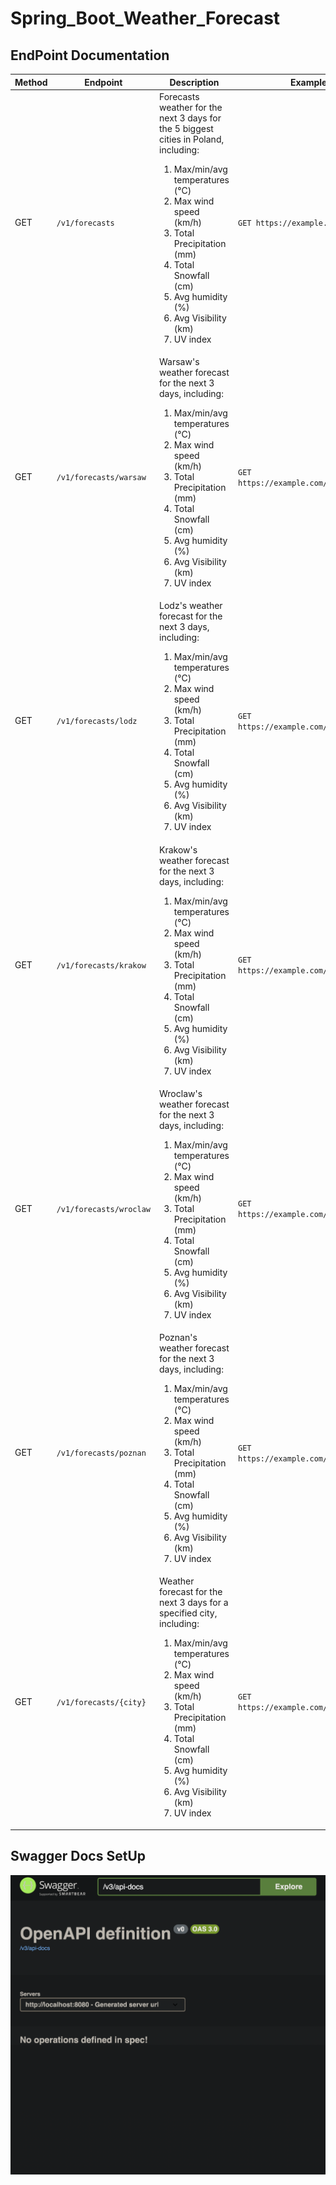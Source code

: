 # Spring_Boot_Weather_Forecast

## EndPoint Documentation

| Method | Endpoint                | Description                                                                                                                                                                                                                                                                                           | Example Request                                |
| ------ | ----------------------- | ----------------------------------------------------------------------------------------------------------------------------------------------------------------------------------------------------------------------------------------------------------------------------------------------------- | ---------------------------------------------- |
| GET    | `/v1/forecasts`         | Forecasts weather for the next 3 days for the 5 biggest cities in Poland, including: <ol><li>Max/min/avg temperatures (°C)</li><li>Max wind speed (km/h)</li><li>Total Precipitation (mm)</li><li>Total Snowfall (cm)</li><li>Avg humidity (%)</li><li>Avg Visibility (km)</li><li>UV index</li></ol> | `GET https://example.com/v1/forecasts`         |
| GET    | `/v1/forecasts/warsaw`  | Warsaw's weather forecast for the next 3 days, including: <ol><li>Max/min/avg temperatures (°C)</li><li>Max wind speed (km/h)</li><li>Total Precipitation (mm)</li><li>Total Snowfall (cm)</li><li>Avg humidity (%)</li><li>Avg Visibility (km)</li><li>UV index</li></ol>                            | `GET https://example.com/v1/forecasts/warsaw`  |
| GET    | `/v1/forecasts/lodz`    | Lodz's weather forecast for the next 3 days, including: <ol><li>Max/min/avg temperatures (°C)</li><li>Max wind speed (km/h)</li><li>Total Precipitation (mm)</li><li>Total Snowfall (cm)</li><li>Avg humidity (%)</li><li>Avg Visibility (km)</li><li>UV index</li></ol>                              | `GET https://example.com/v1/forecasts/lodz`    |
| GET    | `/v1/forecasts/krakow`  | Krakow's weather forecast for the next 3 days, including: <ol><li>Max/min/avg temperatures (°C)</li><li>Max wind speed (km/h)</li><li>Total Precipitation (mm)</li><li>Total Snowfall (cm)</li><li>Avg humidity (%)</li><li>Avg Visibility (km)</li><li>UV index</li></ol>                            | `GET https://example.com/v1/forecasts/krakow`  |
| GET    | `/v1/forecasts/wroclaw` | Wroclaw's weather forecast for the next 3 days, including: <ol><li>Max/min/avg temperatures (°C)</li><li>Max wind speed (km/h)</li><li>Total Precipitation (mm)</li><li>Total Snowfall (cm)</li><li>Avg humidity (%)</li><li>Avg Visibility (km)</li><li>UV index</li></ol>                           | `GET https://example.com/v1/forecasts/wroclaw` |
| GET    | `/v1/forecasts/poznan`  | Poznan's weather forecast for the next 3 days, including: <ol><li>Max/min/avg temperatures (°C)</li><li>Max wind speed (km/h)</li><li>Total Precipitation (mm)</li><li>Total Snowfall (cm)</li><li>Avg humidity (%)</li><li>Avg Visibility (km)</li><li>UV index</li></ol>                            | `GET https://example.com/v1/forecasts/poznan`  |
| GET    | `/v1/forecasts/{city}`  | Weather forecast for the next 3 days for a specified city, including: <ol><li>Max/min/avg temperatures (°C)</li><li>Max wind speed (km/h)</li><li>Total Precipitation (mm)</li><li>Total Snowfall (cm)</li><li>Avg humidity (%)</li><li>Avg Visibility (km)</li><li>UV index</li></ol>                | `GET https://example.com/v1/forecasts/{city}`  |

## Swagger Docs SetUp

![swagger-setup](images/swagger-setup.png)
